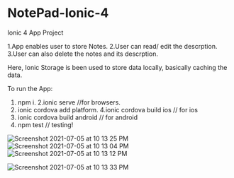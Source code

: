 # NotePad-Ionic-4

Ionic 4 App Project

1.App enables user to store Notes.
2.User can read/ edit the descrption.
3.User can also delete the notes and its descrption.

Here, Ionic Storage is been used to store data locally, basically caching the data.

To run the App:

1. npm i.
2.ionic serve //for browsers.
3. ionic cordova add platform.
4.ionic cordova build ios // for ios
5. ionic  cordova build android // for android
6. npm test // testing!

![Screenshot 2021-07-05 at 10 13 25 PM](https://user-images.githubusercontent.com/54271032/124501936-1b938e80-dde0-11eb-898b-72f54f64883d.png)
![Screenshot 2021-07-05 at 10 13 04 PM](https://user-images.githubusercontent.com/54271032/124501940-1df5e880-dde0-11eb-8410-6524baf8eaf8.png)
![Screenshot 2021-07-05 at 10 13 12 PM](https://user-images.githubusercontent.com/54271032/124501946-1fbfac00-dde0-11eb-9cbd-84fdd724991f.png)

![Screenshot 2021-07-05 at 10 13 33 PM](https://user-images.githubusercontent.com/54271032/124501947-20584280-dde0-11eb-8593-984b3a38dd9c.png)


